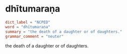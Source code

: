 # dhītumaraṇa

``` toml
dict_label = "NCPED"
word = "dhītumaraṇa"
summary = "the death of a daughter or of daughters."
grammar_comment = "neuter"
```

the death of a daughter or of daughters.

